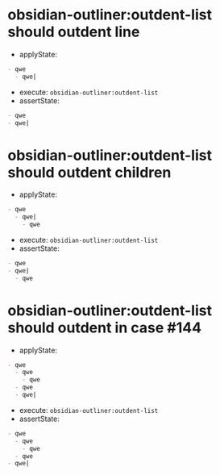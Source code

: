 # obsidian-outliner:outdent-list should outdent line

- applyState:

```md
- qwe
  - qwe|
```

- execute: `obsidian-outliner:outdent-list`
- assertState:

```md
- qwe
- qwe|
```

# obsidian-outliner:outdent-list should outdent children

- applyState:

```md
- qwe
  - qwe|
    - qwe
```

- execute: `obsidian-outliner:outdent-list`
- assertState:

```md
- qwe
- qwe|
  - qwe
```

# obsidian-outliner:outdent-list should outdent in case #144

- applyState:

```md
- qwe
  - qwe
    - qwe
  - qwe
  - qwe|
```

- execute: `obsidian-outliner:outdent-list`
- assertState:

```md
- qwe
  - qwe
    - qwe
  - qwe
- qwe|
```
